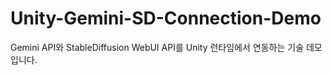 # Unity-Gemini-SD-Connection-Demo

Gemini API와 StableDiffusion WebUI API를 Unity 런타임에서 연동하는 기술 데모입니다.
